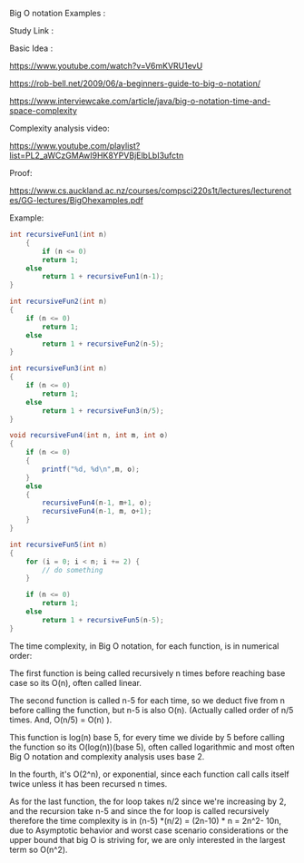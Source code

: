 Big O notation Examples :

Study Link :

Basic Idea :

https://www.youtube.com/watch?v=V6mKVRU1evU

https://rob-bell.net/2009/06/a-beginners-guide-to-big-o-notation/

https://www.interviewcake.com/article/java/big-o-notation-time-and-space-complexity

Complexity analysis video:

https://www.youtube.com/playlist?list=PL2_aWCzGMAwI9HK8YPVBjElbLbI3ufctn


Proof:

https://www.cs.auckland.ac.nz/courses/compsci220s1t/lectures/lecturenotes/GG-lectures/BigOhexamples.pdf


Example:

```java
int recursiveFun1(int n)
    {
        if (n <= 0)
        return 1;
    else
        return 1 + recursiveFun1(n-1);
}

int recursiveFun2(int n)
{
    if (n <= 0)
        return 1;
    else
        return 1 + recursiveFun2(n-5);
}

int recursiveFun3(int n)
{
    if (n <= 0)
        return 1;
    else
        return 1 + recursiveFun3(n/5);
}

void recursiveFun4(int n, int m, int o)
{
    if (n <= 0)
    {
        printf("%d, %d\n",m, o);
    }
    else
    {
        recursiveFun4(n-1, m+1, o);
        recursiveFun4(n-1, m, o+1);
    }
}

int recursiveFun5(int n)
{
    for (i = 0; i < n; i += 2) {
        // do something
    }

    if (n <= 0)
        return 1;
    else
        return 1 + recursiveFun5(n-5);
}
```

The time complexity, in Big O notation, for each function, is in numerical order:

The first function is being called recursively n times before reaching base case so its O(n), often called linear.

The second function is called n-5 for each time, so we deduct five from n before calling the function, but n-5 is also O(n). (Actually called order of n/5 times. And, O(n/5) = O(n) ).

This function is log(n) base 5, for every time we divide by 5 before calling the function so its O(log(n))(base 5), often called logarithmic and most often Big O notation and complexity analysis uses base 2.

In the fourth, it's O(2^n), or exponential, since each function call calls itself twice unless it has been recursed n times.

As for the last function, the for loop takes n/2 since we're increasing by 2, and the recursion take n-5 and since the for loop is called recursively therefore the time complexity is in (n-5) *(n/2) = (2n-10) * n = 2n^2- 10n, due to Asymptotic behavior and worst case scenario considerations or the upper bound that big O is striving for, we are only interested in the largest term so O(n^2).
